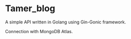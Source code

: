 # Tamer_blog

A simple API written in Golang using Gin-Gonic framework.

Connection with MongoDB Atlas.